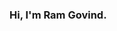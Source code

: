### Hi, I'm Ram Govind.

<!--
**ramgovind12/ramgovind12** is a ✨ _special_ ✨ repository because its `README.md` (this file) appears on your GitHub profile.

Here are some ideas to get you started:

- 🔭 I’m currently pursuing bachelors in Computer Science and Engineering
- 🌱 I’m currently learning Flutter.
- 💬 Ask me about Machine Learning.
- 😄 Pronouns: He/His.
-->
